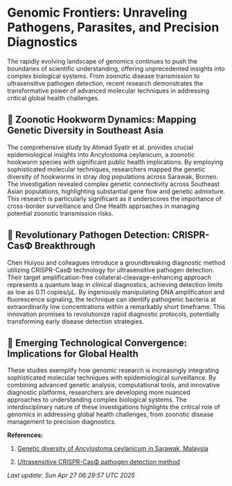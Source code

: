 # Genomic Frontiers: Unraveling Pathogens, Parasites, and Precision Diagnostics

The rapidly evolving landscape of genomics continues to push the boundaries of scientific understanding, offering unprecedented insights into complex biological systems. From zoonotic disease transmission to ultrasensitive pathogen detection, recent research demonstrates the transformative power of advanced molecular techniques in addressing critical global health challenges.

## 🦠 Zoonotic Hookworm Dynamics: Mapping Genetic Diversity in Southeast Asia

The comprehensive study by Ahmad Syatir et al. provides crucial epidemiological insights into Ancylostoma ceylanicum, a zoonotic hookworm species with significant public health implications. By employing sophisticated molecular techniques, researchers mapped the genetic diversity of hookworms in stray dog populations across Sarawak, Borneo. The investigation revealed complex genetic connectivity across Southeast Asian populations, highlighting substantial gene flow and genetic admixture. This research is particularly significant as it underscores the importance of cross-border surveillance and One Health approaches in managing potential zoonotic transmission risks.

## 🔬 Revolutionary Pathogen Detection: CRISPR-CasΦ Breakthrough

Chen Huiyou and colleagues introduce a groundbreaking diagnostic method utilizing CRISPR-CasΦ technology for ultrasensitive pathogen detection. Their target amplification-free collateral-cleavage-enhancing approach represents a quantum leap in clinical diagnostics, achieving detection limits as low as 0.11 copies/μL. By ingeniously manipulating DNA amplification and fluorescence signaling, the technique can identify pathogenic bacteria at extraordinarily low concentrations within a remarkably short timeframe. This innovation promises to revolutionize rapid diagnostic protocols, potentially transforming early disease detection strategies.

## 🧬 Emerging Technological Convergence: Implications for Global Health

These studies exemplify how genomic research is increasingly integrating sophisticated molecular techniques with epidemiological surveillance. By combining advanced genetic analysis, computational tools, and innovative diagnostic platforms, researchers are developing more nuanced approaches to understanding complex biological systems. The interdisciplinary nature of these investigations highlights the critical role of genomics in addressing global health challenges, from zoonotic disease management to precision diagnostics.

**References:**

1. [Genetic diversity of Ancylostoma ceylanicum in Sarawak, Malaysia](https://pubmed.ncbi.nlm.nih.gov/40281043)

2. [Ultrasensitive CRISPR-CasΦ pathogen detection method](https://pubmed.ncbi.nlm.nih.gov/40280947)

*Last update: Sun Apr 27 06:29:57 UTC 2025*
